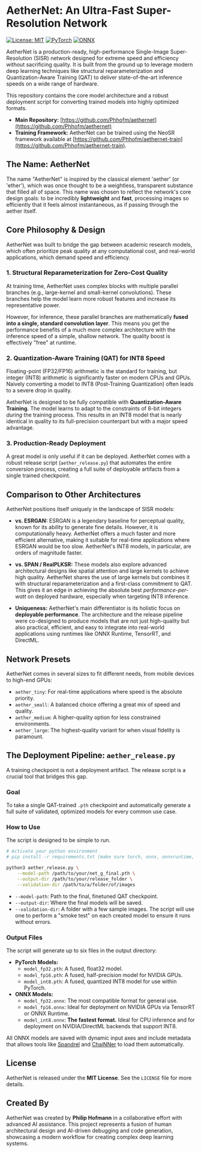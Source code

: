 # AetherNet: An Ultra-Fast Super-Resolution Network

[![License: MIT](https://img.shields.io/badge/License-MIT-yellow.svg)](https://opensource.org/licenses/MIT)
[![PyTorch](https://img.shields.io/badge/PyTorch-2.0+-%23EE4C2C?logo=pytorch)](https://pytorch.org/)
[![ONNX](https://img.shields.io/badge/ONNX-1.12+-%235A94DB?logo=onnx)](https://onnx.ai/)

AetherNet is a production-ready, high-performance Single-Image Super-Resolution (SISR) network designed for extreme speed and efficiency without sacrificing quality. It is built from the ground up to leverage modern deep learning techniques like structural reparameterization and Quantization-Aware Training (QAT) to deliver state-of-the-art inference speeds on a wide range of hardware.

This repository contains the core model architecture and a robust deployment script for converting trained models into highly optimized formats.

-   **Main Repository:** [https://github.com/Phhofm/aethernet](https://github.com/Phhofm/aethernet)
-   **Training Framework:** AetherNet can be trained using the NeoSR framework available at [https://github.com/Phhofm/aethernet-train](https://github.com/Phhofm/aethernet-train).

## The Name: AetherNet

The name "AetherNet" is inspired by the classical element 'aether' (or 'ether'), which was once thought to be a weightless, transparent substance that filled all of space. This name was chosen to reflect the network's core design goals: to be incredibly **lightweight** and **fast**, processing images so efficiently that it feels almost instantaneous, as if passing through the aether itself.

## Core Philosophy & Design

AetherNet was built to bridge the gap between academic research models, which often prioritize peak quality at any computational cost, and real-world applications, which demand speed and efficiency.

### 1. Structural Reparameterization for Zero-Cost Quality
At training time, AetherNet uses complex blocks with multiple parallel branches (e.g., large-kernel and small-kernel convolutions). These branches help the model learn more robust features and increase its representative power.

However, for inference, these parallel branches are mathematically **fused into a single, standard convolution layer**. This means you get the performance benefits of a much more complex architecture with the inference speed of a simple, shallow network. The quality boost is effectively "free" at runtime.

### 2. Quantization-Aware Training (QAT) for INT8 Speed
Floating-point (FP32/FP16) arithmetic is the standard for training, but integer (INT8) arithmetic is significantly faster on modern CPUs and GPUs. Naively converting a model to INT8 (Post-Training Quantization) often leads to a severe drop in quality.

AetherNet is designed to be fully compatible with **Quantization-Aware Training**. The model learns to adapt to the constraints of 8-bit integers *during* the training process. This results in an INT8 model that is nearly identical in quality to its full-precision counterpart but with a major speed advantage.

### 3. Production-Ready Deployment
A great model is only useful if it can be deployed. AetherNet comes with a robust release script (`aether_release.py`) that automates the entire conversion process, creating a full suite of deployable artifacts from a single trained checkpoint.

## Comparison to Other Architectures

AetherNet positions itself uniquely in the landscape of SISR models:

-   **vs. ESRGAN:** ESRGAN is a legendary baseline for perceptual quality, known for its ability to generate fine details. However, it is computationally heavy. AetherNet offers a much faster and more efficient alternative, making it suitable for real-time applications where ESRGAN would be too slow. AetherNet's INT8 models, in particular, are orders of magnitude faster.

-   **vs. SPAN / RealPLKSR:** These models also explore advanced architectural designs like spatial attention and large kernels to achieve high quality. AetherNet shares the use of large kernels but combines it with structural reparameterization and a first-class commitment to QAT. This gives it an edge in achieving the absolute best *performance-per-watt* on deployed hardware, especially when targeting INT8 inference.

-   **Uniqueness:** AetherNet's main differentiator is its holistic focus on **deployable performance**. The architecture and the release pipeline were co-designed to produce models that are not just high-quality but also practical, efficient, and easy to integrate into real-world applications using runtimes like ONNX Runtime, TensorRT, and DirectML.

## Network Presets

AetherNet comes in several sizes to fit different needs, from mobile devices to high-end GPUs:

-   `aether_tiny`: For real-time applications where speed is the absolute priority.
-   `aether_small`: A balanced choice offering a great mix of speed and quality.
-   `aether_medium`: A higher-quality option for less constrained environments.
-   `aether_large`: The highest-quality variant for when visual fidelity is paramount.

## The Deployment Pipeline: `aether_release.py`

A training checkpoint is not a deployment artifact. The release script is a crucial tool that bridges this gap.

### Goal
To take a single QAT-trained `.pth` checkpoint and automatically generate a full suite of validated, optimized models for every common use case.

### How to Use
The script is designed to be simple to run.

```bash
# Activate your python environment
# pip install -r requirements.txt (make sure torch, onnx, onnxruntime, etc. are installed)

python3 aether_release.py \
    --model-path /path/to/your/net_g_final.pth \
    --output-dir /path/to/your/release_folder \
    --validation-dir /path/to/a/folder/of/images
```

-   `--model-path`: Path to the final, finetuned QAT checkpoint.
-   `--output-dir`: Where the final models will be saved.
-   `--validation-dir`: A folder with a few sample images. The script will use one to perform a "smoke test" on each created model to ensure it runs without errors.

### Output Files
The script will generate up to six files in the output directory:
-   **PyTorch Models:**
    -   `model_fp32.pth`: A fused, float32 model.
    -   `model_fp16.pth`: A fused, half-precision model for NVIDIA GPUs.
    -   `model_int8.pth`: A fused, quantized INT8 model for use within PyTorch.
-   **ONNX Models:**
    -   `model_fp32.onnx`: The most compatible format for general use.
    -   `model_fp16.onnx`: Ideal for deployment on NVIDIA GPUs via TensorRT or ONNX Runtime.
    -   `model_int8.onnx`: **The fastest format.** Ideal for CPU inference and for deployment on NVIDIA/DirectML backends that support INT8.

All ONNX models are saved with dynamic input axes and include metadata that allows tools like [Spandrel](https://github.com/chaiNNer-org/spandrel) and [ChaiNNer](https://chainner.app/) to load them automatically.

## License
AetherNet is released under the **MIT License**. See the `LICENSE` file for more details.

## Created By
AetherNet was created by **Philip Hofmann** in a collaborative effort with advanced AI assistance. This project represents a fusion of human architectural design and AI-driven debugging and code generation, showcasing a modern workflow for creating complex deep learning systems.